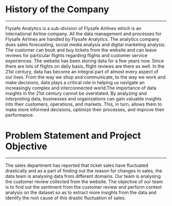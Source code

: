 # History of the Company
<hr>
Flysafe Analytics is a sub-division of Flysafe Airlines which is an international Airline company. All the data management and processes for Flysafe Airlines are handled by Flysafe Analytics. The analytics company does sales forecasting, social media analysis and digital marketing analysis.
The customer can book and buy tickets from the website and can leave reviews for particular flights regarding flights and customer service experiences. The website has been storing data for a few years now. Since there are lots of flights on daily basis, flight reviews are there as well. 
In the 21st century, data has become an integral part of almost every aspect of our lives. From the way we shop and communicate, to the way we work and make decisions, data plays a critical role in helping us navigate an increasingly complex and interconnected world.The importance of data insights in the 21st century cannot be overstated. By analyzing and interpreting data, businesses and organizations can gain valuable insights into their customers, operations, and markets. This, in turn, allows them to make more informed decisions, optimize their processes, and improve their performance.

# Problem Statement and Project Objective
<hr>
The sales department has reported that ticket sales have fluctuated drastically and as a part of finding out the reason for changes in sales, the data team is analysing data from different domains. Our team is analysing the customer review collected from the website. The objective of our team is to find out the sentiment from the customer review and perform context analysis on the dataset so as to extract more insights from the data and identify the root cause of this drastic fluctuation of sales.
